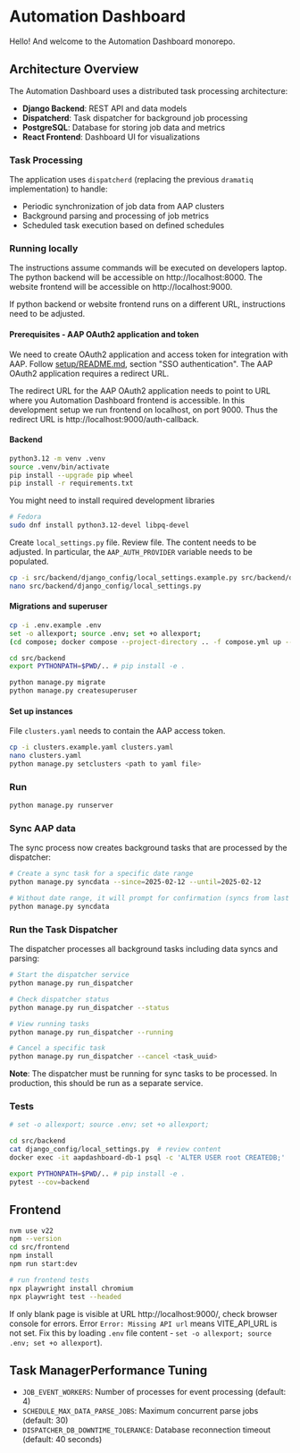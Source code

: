 # Automation Dashboard

Hello! And welcome to the Automation Dashboard monorepo.

## Architecture Overview

The Automation Dashboard uses a distributed task processing architecture:

- **Django Backend**: REST API and data models
- **Dispatcherd**: Task dispatcher for background job processing
- **PostgreSQL**: Database for storing job data and metrics
- **React Frontend**: Dashboard UI for visualizations

### Task Processing

The application uses `dispatcherd` (replacing the previous `dramatiq` implementation) to handle:
- Periodic synchronization of job data from AAP clusters
- Background parsing and processing of job metrics
- Scheduled task execution based on defined schedules

### Running locally

The instructions assume commands will be executed on developers laptop.
The python backend will be accessible on http://localhost:8000.
The website frontend will be accessible on http://localhost:9000.

If python backend or website frontend runs on a different URL, instructions need to be adjusted.

#### Prerequisites - AAP OAuth2 application and token

We need to create OAuth2 application and access token for integration with AAP.
Follow [setup/README.md](setup/README.md#sso-authentication), section "SSO authentication".
The AAP OAuth2 application requires a redirect URL.

The redirect URL for the AAP OAuth2 application needs to point to URL where you Automation Dashboard frontend is accessible.
In this development setup we run frontend on localhost, on port 9000.
Thus the redirect URL is http://localhost:9000/auth-callback.

#### Backend

```bash
python3.12 -m venv .venv
source .venv/bin/activate
pip install --upgrade pip wheel
pip install -r requirements.txt
```

You might need to install required development libraries

```bash
# Fedora
sudo dnf install python3.12-devel libpq-devel
```

Create `local_settings.py` file.
Review file. The content needs to be adjusted.
In particular, the `AAP_AUTH_PROVIDER` variable needs to be populated.

```bash
cp -i src/backend/django_config/local_settings.example.py src/backend/django_config/local_settings.py
nano src/backend/django_config/local_settings.py
```

#### Migrations and superuser

```bash
cp -i .env.example .env
set -o allexport; source .env; set +o allexport;
(cd compose; docker compose --project-directory .. -f compose.yml up --build db)

cd src/backend
export PYTHONPATH=$PWD/.. # pip install -e .

python manage.py migrate
python manage.py createsuperuser
```

#### Set up instances

File `clusters.yaml` needs to contain the AAP access token.

```bash
cp -i clusters.example.yaml clusters.yaml
nano clusters.yaml
python manage.py setclusters <path to yaml file>
```

### Run

```bash
python manage.py runserver
```

### Sync AAP data

The sync process now creates background tasks that are processed by the dispatcher:

```bash
# Create a sync task for a specific date range
python manage.py syncdata --since=2025-02-12 --until=2025-02-12

# Without date range, it will prompt for confirmation (syncs from last sync date)
python manage.py syncdata
```

### Run the Task Dispatcher

The dispatcher processes all background tasks including data syncs and parsing:

```bash
# Start the dispatcher service
python manage.py run_dispatcher

# Check dispatcher status
python manage.py run_dispatcher --status

# View running tasks
python manage.py run_dispatcher --running

# Cancel a specific task
python manage.py run_dispatcher --cancel <task_uuid>
```

**Note**: The dispatcher must be running for sync tasks to be processed. In production, this should be run as a separate service.

### Tests

```bash
# set -o allexport; source .env; set +o allexport;

cd src/backend
cat django_config/local_settings.py  # review content
docker exec -it aapdashboard-db-1 psql -c 'ALTER USER root CREATEDB;'

export PYTHONPATH=$PWD/.. # pip install -e .
pytest --cov=backend
```

## Frontend

```bash
nvm use v22
npm --version
cd src/frontend
npm install
npm run start:dev

# run frontend tests
npx playwright install chromium
npx playwright test --headed
```

If only blank page is visible at URL http://localhost:9000/, check browser console for errors.
Error `Error: Missing API url` means VITE_API_URL is not set.
Fix this by loading `.env` file content - `set -o allexport; source .env; set +o allexport`).

## Task ManagerPerformance Tuning

- `JOB_EVENT_WORKERS`: Number of processes for event processing (default: 4)
- `SCHEDULE_MAX_DATA_PARSE_JOBS`: Maximum concurrent parse jobs (default: 30)
- `DISPATCHER_DB_DOWNTIME_TOLERANCE`: Database reconnection timeout (default: 40 seconds)
